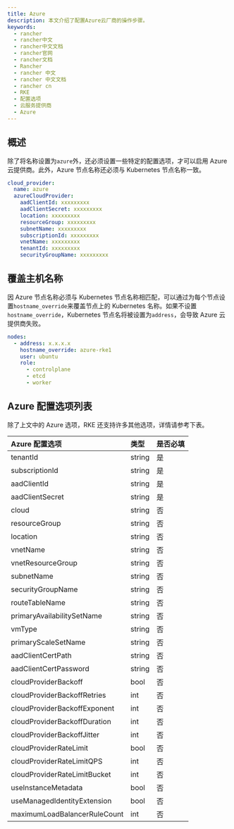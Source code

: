 ```yaml
---
title: Azure
description: 本文介绍了配置Azure云厂商的操作步骤。
keywords:
  - rancher
  - rancher中文
  - rancher中文文档
  - rancher官网
  - rancher文档
  - Rancher
  - rancher 中文
  - rancher 中文文档
  - rancher cn
  - RKE
  - 配置选项
  - 云服务提供商
  - Azure
---
```


## 概述

除了将名称设置为`azure`外，还必须设置一些特定的配置选项，才可以启用 Azure 云提供商。此外，Azure 节点名称还必须与 Kubernetes 节点名称一致。

```yaml
cloud_provider:
  name: azure
  azureCloudProvider:
    aadClientId: xxxxxxxxx
    aadClientSecret: xxxxxxxxx
    location: xxxxxxxxx
    resourceGroup: xxxxxxxxx
    subnetName: xxxxxxxxx
    subscriptionId: xxxxxxxxx
    vnetName: xxxxxxxxx
    tenantId: xxxxxxxxx
    securityGroupName: xxxxxxxxx
```

## 覆盖主机名称

因 Azure 节点名称必须与 Kubernetes 节点名称相匹配，可以通过为每个节点设置`hostname_override`来覆盖节点上的 Kubernetes 名称。如果不设置`hostname_override`，Kubernetes 节点名将被设置为`address`，会导致 Azure 云提供商失败。

```yaml
nodes:
  - address: x.x.x.x
    hostname_override: azure-rke1
    user: ubuntu
    role:
      - controlplane
      - etcd
      - worker
```

## Azure 配置选项列表

除了上文中的 Azure 选项，RKE 还支持许多其他选项，详情请参考下表。

| Azure 配置选项               | 类型   | 是否必填 |
| :--------------------------- | :----- | :------- |
| tenantId                     | string | 是       |
| subscriptionId               | string | 是       |
| aadClientId                  | string | 是       |
| aadClientSecret              | string | 是       |
| cloud                        | string | 否       |
| resourceGroup                | string | 否       |
| location                     | string | 否       |
| vnetName                     | string | 否       |
| vnetResourceGroup            | string | 否       |
| subnetName                   | string | 否       |
| securityGroupName            | string | 否       |
| routeTableName               | string | 否       |
| primaryAvailabilitySetName   | string | 否       |
| vmType                       | string | 否       |
| primaryScaleSetName          | string | 否       |
| aadClientCertPath            | string | 否       |
| aadClientCertPassword        | string | 否       |
| cloudProviderBackoff         | bool   | 否       |
| cloudProviderBackoffRetries  | int    | 否       |
| cloudProviderBackoffExponent | int    | 否       |
| cloudProviderBackoffDuration | int    | 否       |
| cloudProviderBackoffJitter   | int    | 否       |
| cloudProviderRateLimit       | bool   | 否       |
| cloudProviderRateLimitQPS    | int    | 否       |
| cloudProviderRateLimitBucket | int    | 否       |
| useInstanceMetadata          | bool   | 否       |
| useManagedIdentityExtension  | bool   | 否       |
| maximumLoadBalancerRuleCount | int    | 否       |

